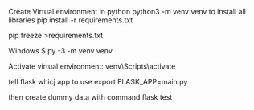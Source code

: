 Create Virtual environment in python
python3 -m venv venv
to install all libraries
pip install -r requirements.txt 

pip freeze >requirements.txt

Windows
$ py -3 -m venv venv

Activate virtual environment:
venv\Scripts\activate

tell flask whicj app to use
export FLASK_APP=main.py

then create dummy data with command
flask test